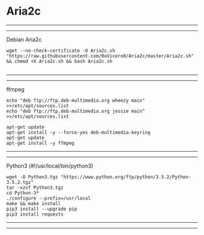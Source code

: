 # Aria2c
----------------------------------------------------------------------------
----------------------------------------------------------------------------
Debian Aria2c
```
wget --no-check-certificate -O Aria2c.sh "https://raw.githubusercontent.com/0oVicero0/Aria2c/master/Aria2c.sh" && chmod +X Aria2c.sh && bash Aria2c.sh
    
```
----------------------------------------------------------------------------
----------------------------------------------------------------------------
ffmpeg
```
echo "deb ftp://ftp.deb-multimedia.org wheezy main" >>/etc/apt/sources.list
echo "deb ftp://ftp.deb-multimedia.org jessie main" >>/etc/apt/sources.list

apt-get update
apt-get install -y --force-yes deb-multimedia-keyring
apt-get update
apt-get install -y ffmpeg

```
----------------------------------------------------------------------------
----------------------------------------------------------------------------
Python3 (#!/usr/local/bin/python3)
```
wget -O Python3.tgz "https://www.python.org/ftp/python/3.5.2/Python-3.5.2.tgz"
tar -xzvf Python3.tgz
cd Python-3*
./configure --prefix=/usr/local
make && make install
pip3 install --upgrade pip
pip3 install requests

```
----------------------------------------------------------------------------
----------------------------------------------------------------------------

